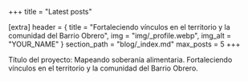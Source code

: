 +++
title = "Latest posts"

[extra]
header = { title = "Fortaleciendo vínculos en el territorio y la comunidad del Barrio Obrero", img = "img/_profile.webp", img_alt = "YOUR_NAME" }
section_path = "blog/_index.md"
max_posts = 5
+++

Título del proyecto: 
Mapeando soberanía alimentaria. Fortaleciendo vínculos en el territorio y la comunidad del Barrio Obrero. 
